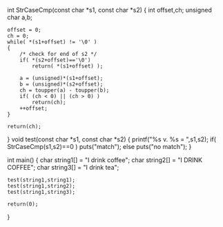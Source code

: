 
int StrCaseCmp(const char *s1, const char *s2)
{
    int offset,ch;
    unsigned char a,b;

    offset = 0;
    ch = 0;
    while( *(s1+offset) != '\0' )
    {
        /* check for end of s2 */
        if( *(s2+offset)=='\0')
            return( *(s1+offset) );

        a = (unsigned)*(s1+offset);
        b = (unsigned)*(s2+offset);
        ch = toupper(a) - toupper(b);
        if( (ch < 0) || (ch > 0) )
            return(ch);
        ++offset;
    }

    return(ch);
}
void test(const char *s1, const char *s2)
{
    printf("%s v. %s = ",s1,s2);
    if( StrCaseCmp(s1,s2)==0 )
        puts("match");
    else
        puts("no match");
}

int main()
{
    char string1[] = "I drink coffee";
    char string2[] = "I DRINK COFFEE";
    char string3[] = "I drink tea";

    test(string1,string1);
    test(string1,string2);
    test(string1,string3);

    return(0);
}
